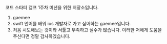 코드 스타터 캠프 1주차 미션을 위한 저장소입니다.
1. gaemee
2. swift 언어를 배워 ios 개발자로 가고 싶어하는 gaemee입니다.
3. 처음 시도해보는 것이라 서툴고 부족하고 실수가 많습니다. 이러한 저에게 도움을 주신다면 정말 감사하겠습니다.
